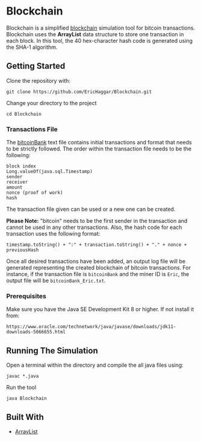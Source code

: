 # Blockchain

Blockchain is a simplified [blockchain](https://en.wikipedia.org/wiki/Blockchain) simulation tool for bitcoin transactions.  Blockchain uses the **ArrayList** data structure to store one transaction in each block. In this tool, the 40 hex-character hash code is generated using the SHA-1 algorithm.

## Getting Started 

Clone the repository with:

```
git clone https://github.com/EricHaggar/Blockchain.git
```

Change your directory to the project

```
cd Blockchain
```

### Transactions File

The [bitcoinBank](https://github.com/EricHaggar/Blockchain/blob/master/bitcoinBank.txt) text file contains initial transactions and format that needs to be strictly followed. The order within the transaction file needs to be the following:

```
block index
Long.valueOf(java.sql.Timestamp)
sender
receiver
amount
nonce (proof of work)
hash
```

The transaction file given can be used or a new one can be created.

**Please Note:** "bitcoin" needs to be the first sender in the transaction and cannot be used in any other transactions. Also, the hash code for each transaction uses the following format:

```
timestamp.toString() + ":" + transaction.toString() + "." + nonce + previousHash
```

Once all desired transactions have been added, an output log file will be generated representing the created blockchain of bitcoin transactions.  For instance, if the transaction file is `bitcoinBank` and the miner ID is `Eric`, the output file will be `bitcoinBank_Eric.txt`.

### Prerequisites

Make sure you have the Java SE Development Kit 8 or higher. If not install it from:

    https://www.oracle.com/technetwork/java/javase/downloads/jdk11-downloads-5066655.html


## Running The Simulation

Open a terminal within the directory and compile the all java files using:

```
javac *.java
```
Run the tool 

```
java Blockchain
```

## Built With

* [ArrayList](https://docs.oracle.com/javase/8/docs/api/java/util/ArrayList.html)



